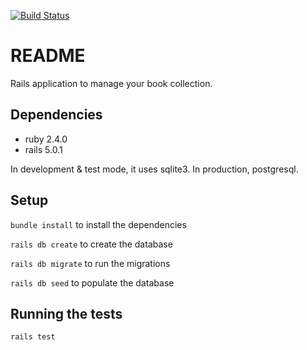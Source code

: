 [![Build Status](https://travis-ci.org/horiaradu/remote-librarian.svg?branch=master)](https://travis-ci.org/horiaradu/remote-librarian.svg?branch=master)

# README

Rails application to manage your book collection.

## Dependencies

* ruby 2.4.0
* rails 5.0.1

In development & test mode, it uses sqlite3. In production, postgresql.

## Setup

```bundle install``` to install the dependencies

```rails db create``` to create the database

```rails db migrate``` to run the migrations

```rails db seed``` to populate the database

## Running the tests

```rails test```

